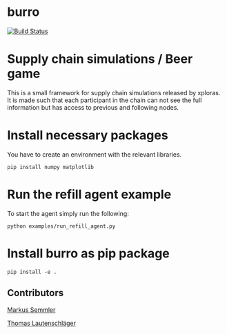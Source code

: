 # burro

[![Build Status](https://travis-ci.org/kosmitive/burro.png?branch=feature/new-agent-interface)](https://travis-ci.org/kosmitive/burro)

# Supply chain simulations / Beer game

This is a small framework for supply chain simulations released by xploras. It is made such that each participant in the
chain can not see the full information but has access to previous and following nodes.

# Install necessary packages

You have to create an environment with the relevant libraries.

```
pip install numpy matplotlib
```

# Run the refill agent example

To start the agent simply run the following:
```
python examples/run_refill_agent.py
```

# Install burro as pip package
```
pip install -e .
```

## Contributors

[Markus Semmler](https://github.com/kosmitive/ )

[Thomas Lautenschläger](https://github.com/thlautenschlaeger/ )
